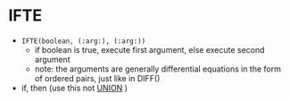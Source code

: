 IFTE
====
- `IFTE(boolean, (:arg:), (:arg:))` 
    - if boolean is true, execute first argument, else execute second argument
    - note: the arguments are generally differential equations in the form of ordered pairs, just like in DIFF()
- if, then (use this not [UNION](../pages/UNION.md) )
